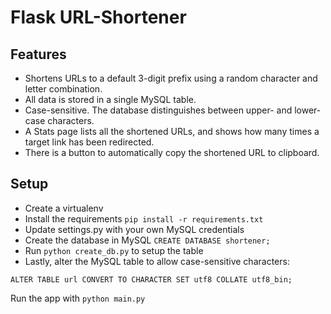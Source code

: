 # Flask URL-Shortener

## Features

- Shortens URLs to a default 3-digit prefix using a random character and letter combination.
- All data is stored in a single MySQL table.
- Case-sensitive. The database distinguishes between upper- and lower-case characters.
- A Stats page lists all the shortened URLs, and shows how many times a target link has been redirected.
- There is a button to automatically copy the shortened URL to clipboard.

## Setup

- Create a virtualenv
- Install the requirements `pip install -r requirements.txt`
- Update settings.py with your own MySQL credentials
- Create the database in MySQL `CREATE DATABASE shortener;`
- Run `python create_db.py` to setup the table
- Lastly, alter the MySQL table to allow case-sensitive characters:

`ALTER TABLE url CONVERT TO CHARACTER SET utf8 COLLATE utf8_bin;`

Run the app with `python main.py`
